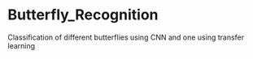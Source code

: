 # Butterfly_Recognition
Classification of different butterflies using CNN and one using transfer learning
